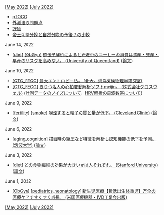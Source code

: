 [\[May 2022\]](2205.md) [\[July 2022\]](2207.md)

* [pTOCO](https://obgyn.onlinelibrary.wiley.com/doi/full/10.1111/aogs.12836)
* [外測法の問題点](http://www.ob-tools.com/problems-with-external-monitoring.html)
* [評価](https://www.ajog.org/article/S0002-9378(18)31414-5/fulltext)
* [帝王切開分娩と自然分娩の予後？の比較](https://www.mdpi.com/1424-8220/20/11/3023/htm)

June 14, 2022
* [\[diet\]](diet.md) [\[ObGyn\]](ObGyn.md) [遺伝子解析によると妊娠中のコーヒーの消費は流産・死産・早産のリスクを高めない。 (University of Queensland)](https://www.uq.edu.au/news/article/2022/06/genes-reveal-coffee-safe-during-pregnancy) ([論文](https://doi.org/10.1093/ije/dyac121))

June 10, 2022
* [\[CTG_FECG\]](CTG_FECG.md) [最大エントロピー法。 (北大、海洋気候物理学研究室)](https://www.sci.hokudai.ac.jp/~minobe/data_anal/chap3.pdf)
* [\[CTG_FECG\]](CTG_FECG.md) [きりつ名人の心拍変動解析ソフトmeijin。 (株式会社クロスウェル)](https://meijin-club.crosswell.jp/) ([計測データのノイズについて](https://meijin-club.crosswell.jp/meijin-3-2/basic/mem/)、[HRV解析の周波数帯について](https://meijin-club.crosswell.jp/meijin-3-2/basic/hrv/))

June 9, 2022
* [\[fertility\]](fertility.md) [\[smoke\]](smoke.md) [喫煙すると精子の質と量が低下。 (Cleveland Clinic)](https://www.clevelandclinic.org/reproductiveresearchcenter/docs/publications/549_Sharma_et_al_Cigarette_Smoking_and_Semen_Quality.pdf) ([論文](https://doi.org/10.1016/j.eururo.2016.04.010))

June 6, 2022
* [\[aging_cognition\]](aging_cognition.md) [描画時の筆圧など特徴を解析し認知機能の低下を予測。 (筑波大学)](https://www.tsukuba.ac.jp/journal/medicine-health/20220602141500.html) ([論文](https://formative.jmir.org/2022/5/e37014))

June 3, 2022
* [\[diet\]](diet.md) [どの食物繊維の効果が大きいかは人それぞれ。 (Stanford University)](https://www.eurekalert.org/news-releases/950343) ([論文](https://www.sciencedirect.com/science/article/pii/S1931312822001664))

June 1, 2022
* [\[ObGyn\]](ObGyn.md) [\[pediatrics_neonatology\]](pediatrics_neonatology.md) [新生児医療【超低出生体重児】万全の医療ケアですくすく成長。 (米国医療機器・IVD工業会出版)](https://amdd.jp/technology/essay/vol3/2049/)

[\[May 2022\]](2205.md) [\[July 2022\]](2207.md)
